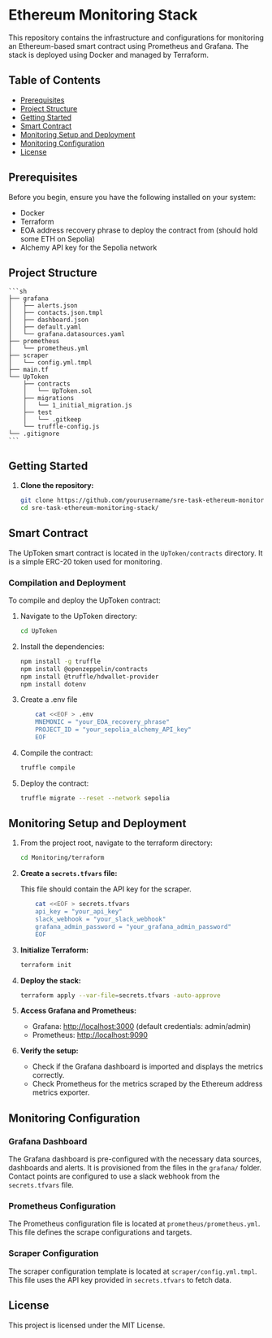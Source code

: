 # Ethereum Monitoring Stack

This repository contains the infrastructure and configurations for monitoring an Ethereum-based smart contract using Prometheus and Grafana. The stack is deployed using Docker and managed by Terraform.

## Table of Contents

- [Prerequisites](#prerequisites)
- [Project Structure](#project-structure)
- [Getting Started](#getting-started)
- [Smart Contract](#smart-contract)
- [Monitoring Setup and Deployment](#monitoring-setup-and-deployment)
- [Monitoring Configuration](#monitoring-configuration)
- [License](#license)

## Prerequisites

Before you begin, ensure you have the following installed on your system:

- Docker
- Terraform
- EOA address recovery phrase to deploy the contract from (should hold some ETH on Sepolia)
- Alchemy API key for the Sepolia network

## Project Structure
    ```sh
    ├── grafana
    │   ├── alerts.json
    │   ├── contacts.json.tmpl
    │   ├── dashboard.json
    │   ├── default.yaml
    │   └── grafana.datasources.yaml
    ├── prometheus
    │   └── prometheus.yml
    ├── scraper
    │   └── config.yml.tmpl
    ├── main.tf
    └── UpToken
        ├── contracts
        │   └── UpToken.sol
        ├── migrations
        │   └── 1_initial_migration.js
        ├── test
        │   └── .gitkeep
        └── truffle-config.js
    └── .gitignore
    ```

## Getting Started

1. **Clone the repository:**

    ```sh
    git clone https://github.com/yourusername/sre-task-ethereum-monitoring-stack.git
    cd sre-task-ethereum-monitoring-stack/
    ```

## Smart Contract

The UpToken smart contract is located in the `UpToken/contracts` directory. It is a simple ERC-20 token used for monitoring.

### Compilation and Deployment

To compile and deploy the UpToken contract:

1. Navigate to the UpToken directory:

    ```sh
    cd UpToken
    ```

2. Install the dependencies:

    ```sh
    npm install -g truffle
    npm install @openzeppelin/contracts
    npm install @truffle/hdwallet-provider
    npm install dotenv
    ```

3. Create a .env file

    ```sh
        cat <<EOF > .env
        MNEMONIC = "your_EOA_recovery_phrase"
        PROJECT_ID = "your_sepolia_alchemy_API_key"
        EOF
    ```

4. Compile the contract:

    ```sh
    truffle compile
    ```

4. Deploy the contract:

    ```sh
    truffle migrate --reset --network sepolia
    ```

## Monitoring Setup and Deployment

1. From the project root, navigate to the terraform directory:

    ```sh
    cd Monitoring/terraform
    ```

2. **Create a `secrets.tfvars` file:**

    This file should contain the API key for the scraper.

    ```sh
        cat <<EOF > secrets.tfvars
        api_key = "your_api_key"
        slack_webhook = "your_slack_webhook"
        grafana_admin_password = "your_grafana_admin_password"
        EOF
    ```

3. **Initialize Terraform:**

    ```sh
    terraform init
    ```

4. **Deploy the stack:**

    ```sh
    terraform apply --var-file=secrets.tfvars -auto-approve
    ```

5. **Access Grafana and Prometheus:**

    - Grafana: [http://localhost:3000](http://localhost:3000) (default credentials: admin/admin)
    - Prometheus: [http://localhost:9090](http://localhost:9090)

6. **Verify the setup:**

    - Check if the Grafana dashboard is imported and displays the metrics correctly.
    - Check Prometheus for the metrics scraped by the Ethereum address metrics exporter.

## Monitoring Configuration

### Grafana Dashboard

The Grafana dashboard is pre-configured with the necessary data sources, dashboards and alerts. It is provisioned from the files in the `grafana/` folder. Contact points are configured to use a slack webhook from the `secrets.tfvars` file.

### Prometheus Configuration

The Prometheus configuration file is located at `prometheus/prometheus.yml`. This file defines the scrape configurations and targets.

### Scraper Configuration

The scraper configuration template is located at `scraper/config.yml.tmpl`. This file uses the API key provided in `secrets.tfvars` to fetch data.

## License

This project is licensed under the MIT License.